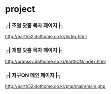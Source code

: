 # project  

### ┌|  조별 닷홈 목차 페이지  |┐      
http://earth52.dothome.co.kr/index.html       

### ┌|  개별 닷홈 목차 페이지  |┐      
http://oranssy.dothome.co.kr/earthON/index.html        

### ┌|  지구ON 메인 페이지  |┐      
http://earth52.dothome.co.kr/php/main/main.php

